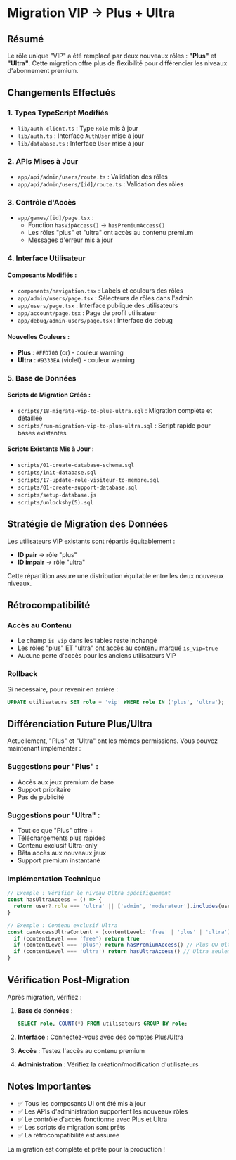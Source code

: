 # Migration VIP → Plus + Ultra

## Résumé

Le rôle unique "VIP" a été remplacé par deux nouveaux rôles : **"Plus"** et **"Ultra"**. Cette migration offre plus de flexibilité pour différencier les niveaux d'abonnement premium.

## Changements Effectués

### 1. Types TypeScript Modifiés

- `lib/auth-client.ts` : Type `Role` mis à jour
- `lib/auth.ts` : Interface `AuthUser` mise à jour  
- `lib/database.ts` : Interface `User` mise à jour

### 2. APIs Mises à Jour

- `app/api/admin/users/route.ts` : Validation des rôles
- `app/api/admin/users/[id]/route.ts` : Validation des rôles

### 3. Contrôle d'Accès

- `app/games/[id]/page.tsx` : 
  - Fonction `hasVipAccess()` → `hasPremiumAccess()`
  - Les rôles "plus" et "ultra" ont accès au contenu premium
  - Messages d'erreur mis à jour

### 4. Interface Utilisateur

#### Composants Modifiés :
- `components/navigation.tsx` : Labels et couleurs des rôles
- `app/admin/users/page.tsx` : Sélecteurs de rôles dans l'admin
- `app/users/page.tsx` : Interface publique des utilisateurs
- `app/account/page.tsx` : Page de profil utilisateur
- `app/debug/admin-users/page.tsx` : Interface de debug

#### Nouvelles Couleurs :
- **Plus** : `#FFD700` (or) - couleur warning
- **Ultra** : `#9333EA` (violet) - couleur warning

### 5. Base de Données

#### Scripts de Migration Créés :
- `scripts/18-migrate-vip-to-plus-ultra.sql` : Migration complète et détaillée
- `scripts/run-migration-vip-to-plus-ultra.sql` : Script rapide pour bases existantes

#### Scripts Existants Mis à Jour :
- `scripts/01-create-database-schema.sql`
- `scripts/init-database.sql`
- `scripts/17-update-role-visiteur-to-membre.sql`
- `scripts/01-create-support-database.sql`
- `scripts/setup-database.js`
- `scripts/unlockshy(5).sql`

## Stratégie de Migration des Données

Les utilisateurs VIP existants sont répartis équitablement :
- **ID pair** → rôle "plus"
- **ID impair** → rôle "ultra"

Cette répartition assure une distribution équitable entre les deux nouveaux niveaux.

## Rétrocompatibilité

### Accès au Contenu
- Le champ `is_vip` dans les tables reste inchangé
- Les rôles "plus" ET "ultra" ont accès au contenu marqué `is_vip=true`
- Aucune perte d'accès pour les anciens utilisateurs VIP

### Rollback
Si nécessaire, pour revenir en arrière :
```sql
UPDATE utilisateurs SET role = 'vip' WHERE role IN ('plus', 'ultra');
```

## Différenciation Future Plus/Ultra

Actuellement, "Plus" et "Ultra" ont les mêmes permissions. Vous pouvez maintenant implémenter :

### Suggestions pour "Plus" :
- Accès aux jeux premium de base
- Support prioritaire
- Pas de publicité

### Suggestions pour "Ultra" :
- Tout ce que "Plus" offre +
- Téléchargements plus rapides
- Contenu exclusif Ultra-only
- Bêta accès aux nouveaux jeux
- Support premium instantané

### Implémentation Technique
```typescript
// Exemple : Vérifier le niveau Ultra spécifiquement
const hasUltraAccess = () => {
  return user?.role === 'ultra' || ['admin', 'moderateur'].includes(user?.role)
}

// Exemple : Contenu exclusif Ultra
const canAccessUltraContent = (contentLevel: 'free' | 'plus' | 'ultra') => {
  if (contentLevel === 'free') return true
  if (contentLevel === 'plus') return hasPremiumAccess() // Plus OU Ultra
  if (contentLevel === 'ultra') return hasUltraAccess() // Ultra seulement
}
```

## Vérification Post-Migration

Après migration, vérifiez :

1. **Base de données** : 
   ```sql
   SELECT role, COUNT(*) FROM utilisateurs GROUP BY role;
   ```

2. **Interface** : Connectez-vous avec des comptes Plus/Ultra

3. **Accès** : Testez l'accès au contenu premium

4. **Administration** : Vérifiez la création/modification d'utilisateurs

## Notes Importantes

- ✅ Tous les composants UI ont été mis à jour
- ✅ Les APIs d'administration supportent les nouveaux rôles  
- ✅ Le contrôle d'accès fonctionne avec Plus et Ultra
- ✅ Les scripts de migration sont prêts
- ✅ La rétrocompatibilité est assurée

La migration est complète et prête pour la production !

